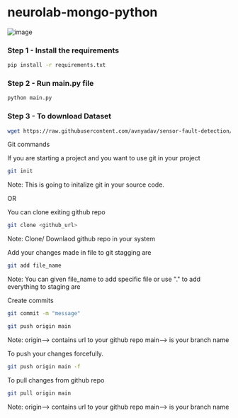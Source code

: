 # neurolab-mongo-python

![image](https://user-images.githubusercontent.com/57321948/196933065-4b16c235-f3b9-4391-9cfe-4affcec87c35.png)

### Step 1 - Install the requirements

```bash
pip install -r requirements.txt
```

### Step 2 - Run main.py file

```bash
python main.py
```

### Step 3 - To download Dataset

```bash
wget https://raw.githubusercontent.com/avnyadav/sensor-fault-detection/main/aps_failure_training_set1.csv
```

Git commands

If you are starting a project and you want to use git in your project
```bash
git init
```
Note: This is going to initalize git in your source code.


OR

You can clone exiting github repo
```bash
git clone <github_url>
```
Note: Clone/ Downlaod github  repo in your system


Add your changes made in file to git stagging are
```bash
git add file_name
```
Note: You can given file_name to add specific file or use "." to add everything to staging are


Create commits
```bash
git commit -m "message"
```

```bash
git push origin main
```
Note: origin--> contains url to your github repo
main--> is your branch name 

To push your changes forcefully.
```bash
git push origin main -f
```


To pull  changes from github repo
```bash
git pull origin main
```
Note: origin--> contains url to your github repo
main--> is your branch name


